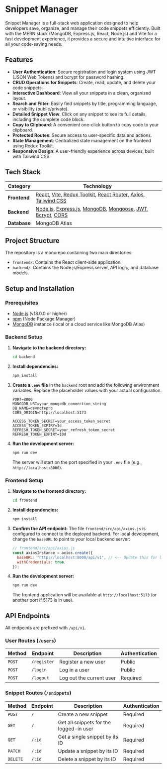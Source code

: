 # Snippet Manager

Snippet Manager is a full-stack web application designed to help developers save, organize, and manage their code snippets efficiently. Built with the MERN stack (MongoDB, Express.js, React, Node.js) and Vite for a fast development experience, it provides a secure and intuitive interface for all your code-saving needs.

## Features

- **User Authentication**: Secure registration and login system using JWT (JSON Web Tokens) and bcrypt for password hashing.
- **CRUD Operations for Snippets**: Create, read, update, and delete your code snippets.
- **Interactive Dashboard**: View all your snippets in a clean, organized layout.
- **Search and Filter**: Easily find snippets by title, programming language, or visibility (public/private).
- **Detailed Snippet View**: Click on any snippet to see its full details, including the complete code block.
- **Copy to Clipboard**: A convenient one-click button to copy code to your clipboard.
- **Protected Routes**: Secure access to user-specific data and actions.
- **State Management**: Centralized state management on the frontend using Redux Toolkit.
- **Responsive Design**: A user-friendly experience across devices, built with Tailwind CSS.

## Tech Stack

| Category      | Technology                                                                                                                       |
|---------------|----------------------------------------------------------------------------------------------------------------------------------|
| **Frontend**  | [React](https://react.dev/), [Vite](https://vitejs.dev/), [Redux Toolkit](https://redux-toolkit.js.org/), [React Router](https://reactrouter.com/), [Axios](https://axios-http.com/), [Tailwind CSS](https://tailwindcss.com/) |
| **Backend**   | [Node.js](https://nodejs.org/), [Express.js](https://expressjs.com/), [MongoDB](https://www.mongodb.com/), [Mongoose](https://mongoosejs.com/), [JWT](https://jwt.io/), [Bcrypt](https://www.npmjs.com/package/bcrypt), [CORS](https://www.npmjs.com/package/cors)      |
| **Database**  | MongoDB Atlas                                                                                                                    |

## Project Structure

The repository is a monorepo containing two main directories:

-   `frontend/`: Contains the React client-side application.
-   `backend/`: Contains the Node.js/Express server, API logic, and database models.

## Setup and Installation

### Prerequisites

-   [Node.js](https://nodejs.org/en) (v18.0.0 or higher)
-   [npm](https://www.npmjs.com/) (Node Package Manager)
-   [MongoDB](https://www.mongodb.com/try/download/community) instance (local or a cloud service like MongoDB Atlas)

### Backend Setup

1.  **Navigate to the backend directory:**
    ```sh
    cd backend
    ```

2.  **Install dependencies:**
    ```sh
    npm install
    ```

3.  **Create a `.env` file** in the `backend` root and add the following environment variables. Replace the placeholder values with your actual configuration.
    ```env
    PORT=8000
    MONGODB_URI=your_mongodb_connection_string
    DB_NAME=devnotepro
    CORS_ORIGIN=http://localhost:5173

    ACCESS_TOKEN_SECRET=your_access_token_secret
    ACCESS_TOKEN_EXPIRY=1d
    REFRESH_TOKEN_SECRET=your_refresh_token_secret
    REFRESH_TOKEN_EXPIRY=10d
    ```

4.  **Run the development server:**
    ```sh
    npm run dev
    ```
    The server will start on the port specified in your `.env` file (e.g., `http://localhost:8000`).

### Frontend Setup

1.  **Navigate to the frontend directory:**
    ```sh
    cd frontend
    ```

2.  **Install dependencies:**
    ```sh
    npm install
    ```

3.  **Confirm the API endpoint:**
    The file `frontend/src/api/axios.js` is configured to connect to the deployed backend. For local development, change the `baseURL` to point to your local backend server:
    ```javascript
    // frontend/src/api/axios.js
    const axiosInstance = axios.create({
      baseURL: "http://localhost:8000/api/v1", // <-- Update this for local development
      withCredentials: true,
    });
    ```

4.  **Run the development server:**
    ```sh
    npm run dev
    ```
    The frontend application will be available at `http://localhost:5173` (or another port if 5173 is in use).

## API Endpoints

All endpoints are prefixed with `/api/v1`.

### User Routes (`/users`)

| Method | Endpoint      | Description           | Authentication |
|--------|---------------|-----------------------|----------------|
| `POST` | `/register`   | Register a new user   | Public         |
| `POST` | `/login`      | Log in a user         | Public         |
| `POST` | `/logout`     | Log out the current user | Required       |

### Snippet Routes (`/snippets`)

| Method   | Endpoint | Description                        | Authentication |
|----------|----------|------------------------------------|----------------|
| `POST`   | `/`      | Create a new snippet               | Required       |
| `GET`    | `/`      | Get all snippets for the logged-in user | Required       |
| `GET`    | `/:id`   | Get a single snippet by its ID     | Required       |
| `PATCH`  | `/:id`   | Update a snippet by its ID         | Required       |
| `DELETE` | `/:id`   | Delete a snippet by its ID         | Required       |
